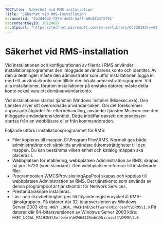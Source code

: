 ```yaml
---
TOCTitle: 'Säkerhet vid RMS-installation'
Title: 'Säkerhet vid RMS-installation'
ms:assetid: '0a3d40b2-f27e-4e63-baff-a9c8433f5f91'
ms:contentKeyID: 18124657
ms:mtpsurl: 'https://technet.microsoft.com/sv-se/library/Cc720192(v=WS.10)'
---
```


Säkerhet vid RMS-installation
=============================

Vid installationen och konfigurationen av filerna i RMS använder installationsprogrammet den inloggade användarens konto och identitet. Av den anledningen måste den administratör som utför installationen logga in med ett användarkonto som tillhör den lokala administratörsgruppen. Vid alla installationer, förutom installationer på enstaka datorer, måste detta konto också vara ett domänanvändarkonto.

Vid installationen startas tjänsten Windows Installer (Msiexec.exe). Den tjänsten ärver sitt överordnade användar-token. Om det förekommer anpassade åtgärder för efterbehandling, använder tjänsten Msiexec.exe den inloggade användarens identitet. Detta inträffar oavsett om processen startas från en webbläsare eller från kommandoraden.

Följande utförs i installationsprogrammet för RMS:

-   Filer kopieras till mappen C:\\Program Files\\RMS. Normalt ges både administratörer och särskilda användare åtkomsträttigheter till den mappen. Du kan bestämma vilken enhet och katalog mappen ska placeras i.
-   Webbplatsen för etablering, webbplatsen Administration av RMS, skapas på port 5720 (som standard). Den webbplatsen refererar till installerade filer.
-   Programpoolen WMCSProvisioningAppPool skapas och kopplas till webbplatsen Administration av RMS. Det tjänstkonto som används av denna programpool är tjänstkontot för Network Services.
-   Prestandaräknare installeras.
-   Läs- och skrivbehörighet ges till följande registernyckel åt RMS-tjänstgruppen.
    På datorer där 32-bitarsversionen av Windows Server 2003 körs:
    `HKEY_LOCAL_MACHINE\Software\Microsoft\DRMS\1.0`
    På datorer där 64-bitarsversionen av Windows Server 2003 körs:
    `HKEY_LOCAL_MACHINE\Software\WOW6432Node\Microsoft\DRMS\1.0`
